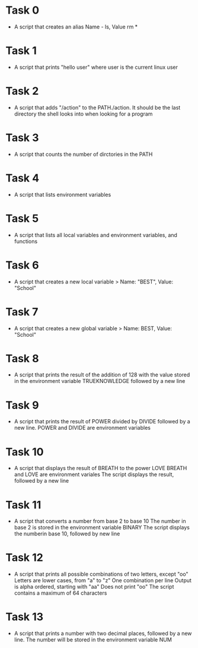 # Task 0
 - A script that creates an alias Name - ls, Value rm *
# Task 1
 - A script that prints "hello user" where user is the current linux user
# Task 2
 - A script that adds "/action" to the PATH./action. It should be the last directory the shell looks into when looking for a program
# Task 3
 - A script that counts the number of dirctories in the PATH
# Task 4
 - A script that lists environment variables
# Task 5
 - A script that lists all local variables and environment variables, and functions
# Task 6
 - A script that creates a new local variable > Name: "BEST", Value: "School" 
# Task 7
 - A script that creates a new global variable > Name: BEST, Value: "School"
# Task 8
 - A script that prints the result of the addition of 128 with the value stored in the environment variable TRUEKNOWLEDGE followed by a new line
# Task 9
 - A script that prints the result of POWER divided by DIVIDE followed by a new line.
               POWER and DIVIDE are environment variables
# Task 10
 - A script that displays the result of BREATH to the power LOVE
               BREATH and LOVE are environment variales
               The script displays the result, followed by a new line
# Task 11
 - A script that converts a number from base 2 to base 10
               The number in base 2 is stored in the environment variable BINARY
               The script displays the numberin base 10, followed by  new line
# Task 12
 - A script that prints all possible combinations of two letters, except "oo"
               Letters are lower cases, from "a" to "z"
               One combination per line
               Output is alpha ordered, starting with "aa"
               Does not print "oo"
               The script contains a maximum of 64 characters
# Task 13
 - A script that prints a number with two decimal places, followed by a new line.
              The number will be stored in the environment variable NUM
 
